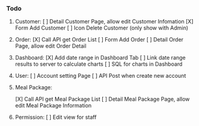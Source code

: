 ### Todo

1. Customer:
   [ ] Detail Customer Page, allow edit Customer Infomation
   [X] Form Add Customer
   [ ] Icon Delete Customer (only show with Admin)

2. Order:
   [X] Call API get Order List
   [ ] Form Add Order
   [ ] Detail Order Page, allow edit Order Detail

3. Dashboard:
   [X] Add date range in Dashboard Tab
   [ ] Link date range results to server to calculate charts
   [ ] SQL for charts in Dashboard

4. User:
   [ ] Account setting Page
   [ ] API Post when create new account

5. Meal Package:

   [X] Call API get Meal Package List
   [ ] Detail Meal Package Page, allow edit Meal Package Information

6. Permission:
   [ ] Edit view for staff
